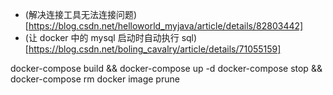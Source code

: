 - (解决连接工具无法连接问题)[https://blog.csdn.net/helloworld_myjava/article/details/82803442]
- (让 docker 中的 mysql 启动时自动执行 sql)[https://blog.csdn.net/boling_cavalry/article/details/71055159]

docker-compose build && docker-compose up -d
docker-compose stop && docker-compose rm
docker image prune
